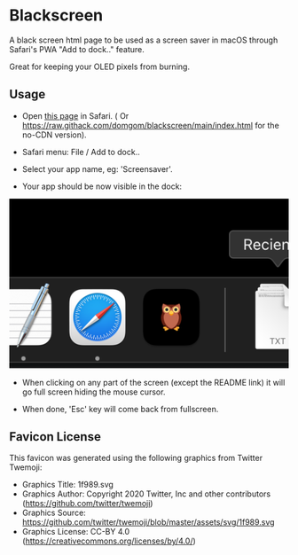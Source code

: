 # Blackscreen
A black screen html page to be used as a screen saver in macOS through Safari's PWA "Add to dock.." feature. 

Great for keeping your OLED pixels from burning.

## Usage
- Open [this page](https://rawcdn.githack.com/domgom/blackscreen/d9a7e833c0adb4eeac783b3b850f77e99bf33118/index.html) in Safari. ( Or https://raw.githack.com/domgom/blackscreen/main/index.html for the no-CDN version).

- Safari menu: File / Add to dock..

- Select your app name, eg: 'Screensaver'.

- Your app should be now visible in the dock:

<p align="center">
  <img src="https://raw.githubusercontent.com/domgom/blackscreen/main/screenshot.png" />
</p>

- When clicking on any part of the screen (except the README link) it will go full screen hiding the mouse cursor.

- When done, 'Esc' key will come back from fullscreen.


## Favicon License
This favicon was generated using the following graphics from Twitter Twemoji:

- Graphics Title: 1f989.svg
- Graphics Author: Copyright 2020 Twitter, Inc and other contributors (https://github.com/twitter/twemoji)
- Graphics Source: https://github.com/twitter/twemoji/blob/master/assets/svg/1f989.svg
- Graphics License: CC-BY 4.0 (https://creativecommons.org/licenses/by/4.0/)
